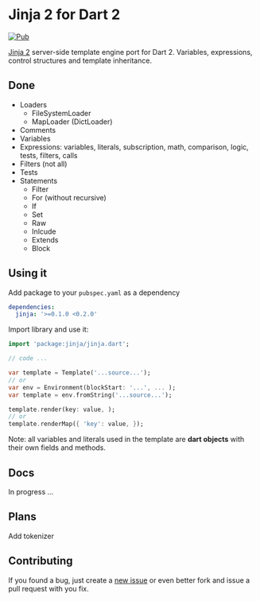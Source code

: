 # Jinja 2 for Dart 2

[![Pub](https://img.shields.io/pub/v/jinja.svg)](https://pub.dartlang.org/packages/jinja)

[Jinja 2](jinja) server-side template engine port for Dart 2. Variables, expressions, control structures and template inheritance.

Done
----
- Loaders
  - FileSystemLoader
  - MapLoader (DictLoader)
- Comments
- Variables
- Expressions: variables, literals, subscription, math, comparison, logic, tests, filters, calls
- Filters (not all)
- Tests
- Statements
  - Filter
  - For (without recursive)
  - If
  - Set
  - Raw
  - Inlcude
  - Extends
  - Block

Using it
--------
Add package to your `pubspec.yaml` as a dependency

```yaml
dependencies:
  jinja: '>=0.1.0 <0.2.0'
```

Import library and use it:

```dart
import 'package:jinja/jinja.dart';

// code ...

var template = Template('...source...');
// or
var env = Environment(blockStart: '...', ... );
var template = env.fromString('...source...');

template.render(key: value, );
// or 
template.renderMap({ 'key': value, });
```

Note: all variables and literals used in the template are **dart objects** with their own fields and methods.

Docs
----
In progress ...

Plans
-----
Add tokenizer

Contributing
------------
If you found a bug, just create a [new issue][new_issue] or even better fork
and issue a pull request with you fix.

[jinja]: http://jinja.pocoo.org/
[new_issue]: https://github.com/ykmnkmi/dart-jinja/issues/new